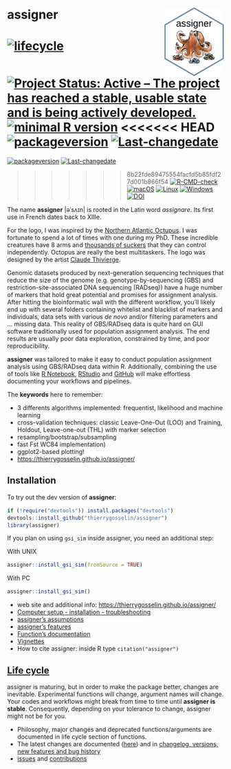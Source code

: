 
# assigner <a href='http://thierrygosselin.github.io/assigner/'><img src='man/figures/logo.png' align="right" height="160" /></a>

<!-- badges: start -->

[![lifecycle](https://img.shields.io/badge/lifecycle-maturing-blue.svg)](https://tidyverse.org/lifecycle/#maturing)
[![Project Status: Active – The project has reached a stable, usable
state and is being actively
developed.](http://www.repostatus.org/badges/latest/active.svg)](http://www.repostatus.org/#active)
[![minimal R
version](https://img.shields.io/badge/R%3E%3D-3.5.0-6666ff.svg)](https://cran.r-project.org/)
<<<<<<< HEAD
[![packageversion](https://img.shields.io/badge/Package%20version-0.5.9-orange.svg)](commits/master)
[![Last-changedate](https://img.shields.io/badge/last%20change-2025--03--27-brightgreen.svg)](/commits/master)
=======
[![packageversion](https://img.shields.io/badge/Package%20version-0.6.0-orange.svg)](commits/master)
[![Last-changedate](https://img.shields.io/badge/last%20change-2024--11--06-brightgreen.svg)](/commits/master)
>>>>>>> 8b22fde89475554facfd5b85fdf27d001b866f54
[![R-CMD-check](https://github.com/thierrygosselin/assigner/workflows/R-CMD-check/badge.svg)](https://github.com/thierrygosselin/assigner/actions)
[![macOS](https://github.com/thierrygosselin/assigner/workflows/macOS-latest%20(release)/badge.svg)](https://github.com/thierrygosselin/assigner/actions?workflow=macOS-latest%20(release))
[![Linux](https://github.com/thierrygosselin/assigner/workflows/check-linux//badge.svg)](https://github.com/thierrygosselin/assigner/actions?workflow=check-linux)
[![Windows](https://github.com/thierrygosselin/assigner/workflows/R-CMD-check/badge.svg)](https://github.com/thierrygosselin/assigner/actions?workflow=check-windows)
[![DOI](https://zenodo.org/badge/14548/thierrygosselin/assigner.svg)](https://zenodo.org/badge/latestdoi/14548/thierrygosselin/assigner)
<!-- badges: end -->

The name **assigner** \|əˈsʌɪn\| is rooted in the Latin word
*assignare*. Its first use in French dates back to XIIIe.

For the logo, I was inspired by the [Northern Atlantic
Octupus](https://500px.com/photo/3885192/nature-a-reflexion-by-thierry-gosselin).
I was fortunate to spend a lot of times with one during my PhD. These
incredible creatures have 8 arms and [thousands of
suckers](https://500px.com/photo/3885141/stuck-on-me-by-thierry-gosselin)
that they can control independently. Octopus are really the best
multitaskers. The logo was designed by the artist [Claude
Thivierge](http://www.claudethivierge.com).

Genomic datasets produced by next-generation sequencing techniques that
reduce the size of the genome (e.g. genotype-by-sequencing (GBS) and
restriction-site-associated DNA sequencing (RADseq)) have a huge number
of markers that hold great potential and promises for assignment
analysis. After hitting the bioinformatic wall with the different
workflow, you’ll likely end up with several folders containing whitelist
and blacklist of markers and individuals, data sets with various *de
novo* and/or filtering parameters and … missing data. This reality of
GBS/RADseq data is quite hard on GUI software traditionally used for
population assignment analysis. The end results are usually poor data
exploration, constrained by time, and poor reproducibility.

**assigner** was tailored to make it easy to conduct population
assignment analysis using GBS/RADseq data within R. Additionally,
combining the use of tools like [R
Notebook](http://rmarkdown.rstudio.com/r_notebooks.html),
[RStudio](https://www.rstudio.com) and [GitHub](https://github.com) will
make effortless documenting your workflows and pipelines.

The **keywords** here to remember:

- 3 differents algorithms implemented: frequentist, likelihood and
  machine learning
- cross-validation techniques: classic Leave-One-Out (LOO) and Training,
  Holdout, Leave-one-out (THL) with marker selection
- resampling/bootstrap/subsampling
- fast Fst WC84 implementation)
- ggplot2-based plotting!
- <https://thierrygosselin.github.io/assigner/>

## Installation

To try out the dev version of **assigner**:

``` r
if (!require("devtools")) install.packages("devtools")
devtools::install_github("thierrygosselin/assigner")
library(assigner)
```

If you plan on using `gsi_sim` inside assigner, you need an additional
step:

With UNIX

``` r
assigner::install_gsi_sim(fromSource = TRUE)
```

With PC

``` r
assigner::install_gsi_sim()
```

- web site and additional info:
  <https://thierrygosselin.github.io/assigner/>
- [Computer setup - installation -
  troubleshooting](http://thierrygosselin.github.io/assigner/articles/rad_genomics_computer_setup.html)
- [assigner’s
  assumptions](http://thierrygosselin.github.io/assigner/reference/assignment_ngs.html#assumptions)
- [assigner’s
  features](http://thierrygosselin.github.io/assigner/FEATURES.html)
- [Function’s
  documentation](http://thierrygosselin.github.io/assigner/reference/index.html)
- [Vignettes](http://thierrygosselin.github.io/assigner/articles/index.html)
- How to cite assigner: inside R type `citation("assigner")`

## [Life cycle](https://thierrygosselin.github.io/assigner/articles/life_cycle.html)

assigner is maturing, but in order to make the package better, changes
are inevitable. Experimental functions will change, argument names will
change. Your codes and workflows might break from time to time until
**assigner is stable**. Consequently, depending on your tolerance to
change, assigner might not be for you.

- Philosophy, major changes and deprecated functions/arguments are
  documented in life cycle section of functions.
- The latest changes are documented
  ([here](https://thierrygosselin.github.io/assigner/articles/life_cycle.html))
  and in [changelog, versions, new features and bug
  history](https://thierrygosselin.github.io/assigner/news/index.html)
- [issues](https://github.com/thierrygosselin/assigner/issues/new/choose)
  and
  [contributions](https://github.com/thierrygosselin/assigner/issues/new/choose)
